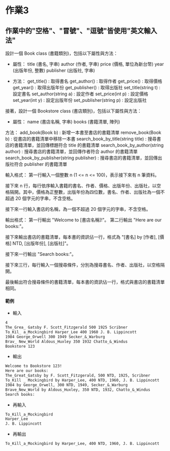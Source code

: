 # 作業3

## 作業中的"空格"、"冒號"、"逗號"皆使用"英文輸入法"

設計一個 Book class (書籍類別)，包括以下屬性與方法：

- 屬性：
title (書名, 字串)
author (作者, 字串)
price (價格, 單位為新台幣)
year (出版年份, 整數)
publisher (出版社, 字串)

- 方法：
get_title() : 取得書名
get_author() : 取得作者
get_price() : 取得價格
get_year() : 取得出版年份
get_publisher() : 取得出版社
set_title(string t) : 設定書名
set_author(string a) : 設定作者
set_price(int p) : 設定價格
set_year(int y) : 設定出版年份
set_publisher(string p) : 設定出版社

接著，設計一個 Bookstore class (書店類別)，包括以下屬性與方法：

- 屬性：
name (書店名稱, 字串)
books (書籍清單, 陣列)

方法：
add_book(Book b) : 新增一本書至書店的書籍清單
remove_book(Book b) : 從書店的書籍清單中移除一本書
search_book_by_title(string title) : 搜尋書店的書籍清單，並回傳標題符合 title 的書籍清單
search_book_by_author(string author) : 搜尋書店的書籍清單，並回傳作者符合 author 的書籍清單
search_book_by_publisher(string publisher) : 搜尋書店的書籍清單，並回傳出版社符合 publisher 的書籍清單

輸入格式：
第一行輸入一個整數 n (1 <= n <= 100)，表示接下來有 n 筆資料。

接下來 n 行，每行依序輸入書籍的書名、作者、價格、出版年份、出版社，以空格隔開。其中，價格為正整數，出版年份為四位數，書名、作者、出版社為一個不超過 20 個字元的字串，不含空格。

接下來一行輸入書店的名稱，為一個不超過 20 個字元的字串，不含空格。

輸出格式：
第一行輸出 "Welcome to [書店名稱]!"。
第二行輸出 "Here are our books:"。

接下來輸出書店的書籍清單，每本書的資訊佔一行，格式為 "[書名] by [作者], [價格] NTD, [出版年份], [出版社]"。

接下來一行輸出 "Search books:"。

接下來三行，每行輸入一個搜尋條件，分別為搜尋書名、作者、出版社，以空格隔開。

最後輸出符合搜尋條件的書籍清單，每本書的資訊佔一行，格式與書店的書籍清單相同。



#### 範例

- 輸入
```md
4
The_Grea_ Gatsby F. Scott_Fitzgerald 500 1925 Scribner
To_Kil_ a_Mockingbird Harper_Lee 400 1960 J. B. Lippincott
1984 George_Orwell 300 1949 Secker_&_Warburg
Brav_ New_World Aldous_Huxley 350 1932 Chatto_&_Windus
Bookstore 123
```
- 輸出

```md
Welcome to Bookstore 123!
Here are our books:
The_Great_Gatsby by F. Scott_Fitzgerald, 500 NTD, 1925, Scribner
To_Kill _ Mockingbird by Harper_Lee, 400 NTD, 1960, J. B. Lippincott
1984 by George_Orwell, 300 NTD, 1949, Secker_&_Warburg
Brave_New_World by Aldous_Huxley, 350 NTD, 1932, Chatto_&_Windus
Search books:
```
- 再輸入
```md
To_Kill_a_Mockingbird
Harper_Lee
J. B. Lippincott
```
- 再輸出
```md
To_Kill_a_Mockingbird by Harper_Lee, 400 NTD, 1960, J. B. Lippincott
```

